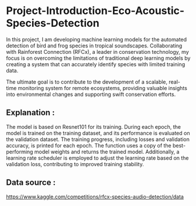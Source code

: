 # Project-Introduction-Eco-Acoustic-Species-Detection

In this project, I am developing machine learning models for the automated detection of bird and frog species in tropical soundscapes. Collaborating with Rainforest Connection (RFCx), a leader in conservation technology, my focus is on overcoming the limitations of traditional deep learning models by creating a system that can accurately identify species with limited training data. 

The ultimate goal is to contribute to the development of a scalable, real-time monitoring system for remote ecosystems, providing valuable insights into environmental changes and supporting swift conservation efforts.

## Explanation :

The model is based on Resnet101 for its training. During each epoch, the model is trained on the training dataset, and its performance is evaluated on the validation dataset. The training progress, including losses and validation accuracy, is printed for each epoch. The function uses a copy of the best-performing model weights and returns the trained model. Additionally, a learning rate scheduler is employed to adjust the learning rate based on the validation loss, contributing to improved training stability.

## Data source :

https://www.kaggle.com/competitions/rfcx-species-audio-detection/data

